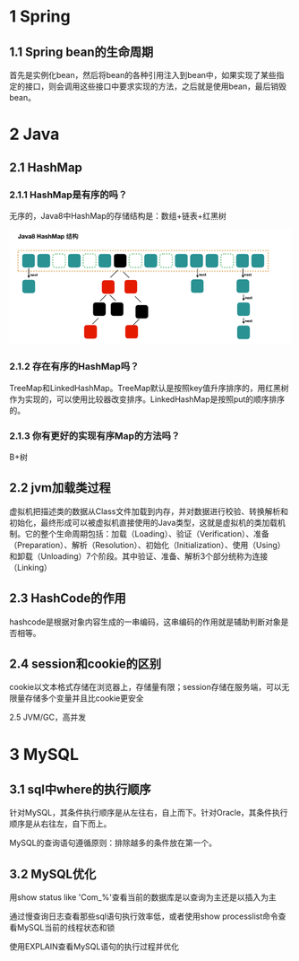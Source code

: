 # 1 Spring

## 1.1 Spring bean的生命周期

首先是实例化bean，然后将bean的各种引用注入到bean中，如果实现了某些指定的接口，则会调用这些接口中要求实现的方法，之后就是使用bean，最后销毁bean。

# 2 Java

## 2.1 HashMap

### 2.1.1 HashMap是有序的吗？

无序的，Java8中HashMap的存储结构是：数组+链表+红黑树

 ![img](picture\1216080-20180412104426360-1425516709.png) 

### 2.1.2 存在有序的HashMap吗？

TreeMap和LinkedHashMap。TreeMap默认是按照key值升序排序的，用红黑树作为实现的，可以使用比较器改变排序。LinkedHashMap是按照put的顺序排序的。

### 2.1.3 你有更好的实现有序Map的方法吗？

B+树

## 2.2 jvm加载类过程

虚拟机把描述类的数据从Class文件加载到内存，并对数据进行校验、转换解析和初始化，最终形成可以被虚拟机直接使用的Java类型，这就是虚拟机的类加载机制。它的整个生命周期包括：加载（Loading）、验证（Verification）、准备（Preparation）、解析（Resolution）、初始化（Initialization）、使用（Using）和卸载（Unloading）7个阶段。其中验证、准备、解析3个部分统称为连接（Linking）

## 2.3 HashCode的作用

hashcode是根据对象内容生成的一串编码，这串编码的作用就是辅助判断对象是否相等。

## 2.4 session和cookie的区别

cookie以文本格式存储在浏览器上，存储量有限；session存储在服务端，可以无限量存储多个变量并且比cookie更安全

2.5 JVM/GC，高并发

# 3 MySQL

## 3.1 sql中where的执行顺序

针对MySQL，其条件执行顺序是从左往右，自上而下。针对Oracle，其条件执行顺序是从右往左，自下而上。

MySQL的查询语句遵循原则：排除越多的条件放在第一个。

## 3.2 MySQL优化

用show status like 'Com_%'查看当前的数据库是以查询为主还是以插入为主

通过慢查询日志查看那些sql语句执行效率低，或者使用show processlist命令查看MySQL当前的线程状态和锁

使用EXPLAIN查看MySQL语句的执行过程并优化
